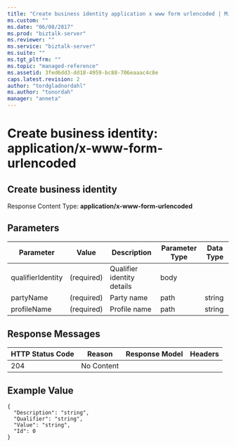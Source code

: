 ```yaml
---
title: "Create business identity application x www form urlencoded | Microsoft Docs"
ms.custom: ""
ms.date: "06/08/2017"
ms.prod: "biztalk-server"
ms.reviewer: ""
ms.service: "biztalk-server"
ms.suite: ""
ms.tgt_pltfrm: ""
ms.topic: "managed-reference"
ms.assetid: 3fed6dd3-dd18-4959-bc88-706eaaac4c8e
caps.latest.revision: 2
author: "tordgladnordahl"
ms.author: "tonordah"
manager: "anneta"
---
```

# Create business identity: application/x-www-form-urlencoded
## Create business identity

  Response Content Type: **application/x-www-form-urlencoded**

Parameters
---


Parameter|Value  |Description |Parameter Type|Data Type  
---------|---------|---------|---------|---------
qualifierIdentity|(required)|Qualifier identity details|body|         |
partyName|(required)|Party name|path|string|
profileName|(required)|Profile name|path|string|

Response Messages
---



HTTP Status Code|Reason|Response Model|Headers 
---------|---------|---------|---------
204     |No Content |         |       |

  
Example Value
---

```
{
  "Description": "string",
  "Qualifier": "string",
  "Value": "string",
  "Id": 0
}
```

